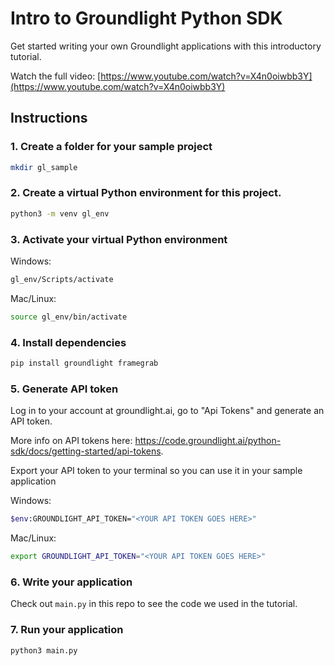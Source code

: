 # Intro to Groundlight Python SDK

Get started writing your own Groundlight applications with this introductory tutorial. 

Watch the full video: [https://www.youtube.com/watch?v=X4n0oiwbb3Y](https://www.youtube.com/watch?v=X4n0oiwbb3Y)

## Instructions

### 1. Create a folder for your sample project
```bash
mkdir gl_sample
```
### 2. Create a virtual Python environment for this project.
```bash
python3 -m venv gl_env
```
### 3. Activate your virtual Python environment
Windows:
```bash
gl_env/Scripts/activate
```
Mac/Linux:
```bash
source gl_env/bin/activate
```
### 4. Install dependencies
```bash
pip install groundlight framegrab
```
### 5. Generate API token
Log in to your account at groundlight.ai, go to "Api Tokens" and generate an API token.

More info on API tokens here: https://code.groundlight.ai/python-sdk/docs/getting-started/api-tokens. 

Export your API token to your terminal so you can use it in your sample application

Windows:
```bash
$env:GROUNDLIGHT_API_TOKEN="<YOUR API TOKEN GOES HERE>"
```

Mac/Linux:
```bash
export GROUNDLIGHT_API_TOKEN="<YOUR API TOKEN GOES HERE>"
```

### 6. Write your application

Check out `main.py` in this repo to see the code we used in the tutorial. 

### 7. Run your application

```bash
python3 main.py
```




